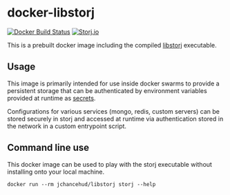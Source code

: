 # docker-libstorj

[![Docker Build Status](https://img.shields.io/docker/build/jchancehud/libstorj.svg)](https://hub.docker.com/r/jchancehud/libstorj/)
[![Storj.io](https://storj.io/img/storj-badge.svg)](https://storj.io)

This is a prebuilt docker image including the compiled [libstorj](https://github.com/Storj/libstorj) executable.

## Usage

This image is primarily intended for use inside docker swarms to provide a persistent storage that can be authenticated by environment variables provided at runtime as [secrets](https://docs.docker.com/engine/swarm/secrets/).

Configurations for various services (mongo, redis, custom servers) can be stored securely in storj and accessed at runtime via authentication stored in the network in a custom entrypoint script.

## Command line use

This docker image can be used to play with the storj executable without installing onto your local machine.

```
docker run --rm jchancehud/libstorj storj --help
```
